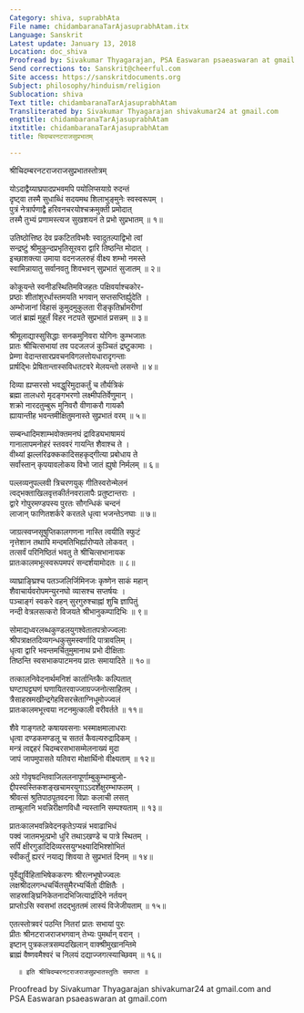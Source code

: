```yaml
---
Category: shiva, suprabhAta
File name: chidambaranaTarAjasuprabhAtam.itx
Language: Sanskrit
Latest update: January 13, 2018
Location: doc_shiva
Proofread by: Sivakumar Thyagarajan, PSA Easwaran psaeaswaran at gmail.com
Send corrections to: Sanskrit@cheerful.com
Site access: https://sanskritdocuments.org
Subject: philosophy/hinduism/religion
Sublocation: shiva
Text title: chidambaranaTarAjasuprabhAtam
Transliterated by: Sivakumar Thyagarajan shivakumar24 at gmail.com
engtitle: chidambaranaTarAjasuprabhAtam
itxtitle: chidambaranaTarAjasuprabhAtam
title: चिदम्बरनटराजसुप्रभातम्

---
```

  
 श्रीचिदम्बरनटराजराजसुप्रभातस्तोत्रम्   
  
योऽदाद्वैय्याघ्रपादप्रभवमपि पयोलिप्सयाग्रे रुदन्तं  
     दृष्ट्वा तस्मै सुधाब्धिं सदयमथ शिलाभुङ्मुनेः स्वस्वरूपम् ।  
पुत्रं नेत्रार्पणाद्वै हरिवनचरयोश्चक्रमुक्ती प्रमोदात्  
     तस्मै तुभ्यं प्रणामस्त्यज सुखशयनं ते प्रभो सुप्रभातम् ॥ १॥  
  
उतिष्ठोत्तिष्ठ देव प्रकटितविभवैः स्वादुतल्पाद्विभो त्वां  
     सन्द्रष्टुं श्रीमुकुन्दप्रभृतिसूरवरा द्वारि तिष्ठन्ति मोदात् ।  
इच्छाशक्त्या उमाया वदनजलरुहं वीक्ष्य शम्भो नमस्ते  
     स्वामिन्नायातु सर्वानवतु शिवभवन् सुप्रभातं सुजातम् ॥ २॥  
  
कोकूयन्ते स्वनीडस्थितिमविजहतः पक्षिवर्याश्चकोर-  
     प्रष्ठाः शीतांशुरर्धास्तमयति भगवान् सप्तसप्तिर्ह्युदेति ।  
अम्भोजानां विहासं कुमुदमुकुलता रीङ्कृतिर्भ्रामरीणां  
     जातं ब्राह्मं मुहूर्तं विहर नटपते सुप्रभातं प्रसन्नम् ॥ ३॥  
  
श्रीमूलाद्यास्सुसिद्धाः सनकमुनिवरा योगिनः कुम्भजातः  
     प्रातः श्रीचित्सभायां तव पदजलजं कुञ्चितं द्रष्टुकामाः ।  
प्रेम्णा वेदान्तसारप्रवचनविगलत्तोयधारादृगन्ताः  
     प्रार्षद्भिः प्रेषितान्तास्सविधतटवरे मेलयन्तो लसन्ते ॥ ४॥  
  
दिव्या ह्यप्सरसो भवद्धुरिमुदाकर्तुं च तौर्यत्रिकं  
     ब्रह्मा तालधरो मृदङ्गभरणो लक्ष्मीपतिर्वेणुमान् ।  
शक्रो नारदतुम्बुरू मुनिवरौ वीणाकरौ गायकौ  
     ह्यायान्तीह भवन्तमीक्षितुमनास्ते सुप्रभातं वरम् ॥ ५॥  
  
सम्बन्धादिमशाम्भवोक्तमनघं द्राविड्यभाषामयं  
     गानालापमनोहरं स्तववरं गायन्ति शैवाश्च ते ।  
वीथ्यां झल्लरिढक्ककादिसहकृद्गीत्या प्रबोधाय ते  
     सर्वांस्तान् कृपयावलोकय विभो जातं ह्युषो निर्मलम् ॥ ६॥  
  
पल्लव्यनुपल्लवी त्रिचरणयुक् गीतिस्वरोन्मेलनं  
     त्वद्भक्ताखिलवृत्तकीर्तनवरालापैः प्रतुष्टान्तराः ।  
द्वारे गोपुरमण्डपस्य पुरतः सौगन्धिकं चन्दनं  
     लाजान् फाणितशर्करे करतले धृत्वा भजन्तेऽनघाः ॥ ७॥  
  
जाग्रत्स्वप्नसूषुप्तिकालगणना नास्ति त्वयीति स्फुटं  
     नृत्तेशान तथापि मन्दमतिभिर्ह्यारोप्यते लोकवत् ।  
तत्सर्वं परिनिष्ठितं भवतु ते श्रीचित्सभानायक  
     प्रातःकालमभूत्स्वरूपमपरं सन्दर्शयामोदतः ॥ ८॥  
  
व्याघ्राङ्घ्रिश्च पतञ्जलिर्जिमिनजः कृष्णेन साकं महान्  
     शैवाचार्यवरोपमन्युरनघो व्यासश्च सप्तर्षयः ।  
पञ्चाङ्गं स्वकरे वहन् सुरगुरुश्चाह्नां शुचि ज्ञापितुं  
     नन्दी वेत्रलसत्करो विजयते श्रीभानुकम्पादिभिः ॥ ९॥  
  
सोमाद्यध्वरलब्धकुण्डलयुगश्वेतातपत्रोज्ज्वलाः  
     श्रीपत्राक्षतदिव्यगन्धकुसुमस्वर्णादि पात्रावलिम् ।  
धृत्वा द्वारि भवन्तमर्चितुमुमानाथ प्रभो दीक्षिताः  
     तिष्ठन्ति स्वसभाकपाटमनय प्रातः समायादिते ॥ १०॥  
  
तत्कालनिवेदनार्थमनिशं कार्तान्तिकैः कल्पितात्  
     घण्टाघट्टघणं घणायितरवाज्जाग्रज्जनोत्साहितम् ।  
त्रैसाहस्रमखीन्द्रगेहविसरत्त्रेताग्निधूमोज्ज्वलं  
     प्रातःकालमभूत्त्वया नटनमुत्काली वरीवर्तते ॥ ११॥  
  
शैवे गाङ्गतटे कषायवसनाः भस्माक्षमालाधराः  
     धृत्वा दण्डकमण्डलू च सततं कैवल्यरुद्रादिकम् ।  
मन्त्रं त्वद्दहरं चिदम्बरसभासम्मेलनाख्यं मुदा  
     जापं जापमुपासते यतिवरा मोक्षार्थिनो वीक्ष्यताम् ॥ १२॥  
  
अग्रे गोवृषदन्तिवाजिललनापूर्णाम्बुकुम्भाम्बुजो-  
     द्दीपस्वस्तिकशङ्खचामरयुगाऽऽदर्शेक्षुरम्भाफलम् ।  
श्रीवत्सं श्रुतिपाठपूतवदना विप्राः कलाची लसत्  
     ताम्बूलानि भवन्निरीक्षणविधौ न्यस्तानि सम्पश्यताम् ॥ १३॥  
  
प्रातःकालभवन्निवेदनकृतेऽप्यन्नं भवाढाभिधं  
     पक्वं जातमभूत्प्रभो धुरि तथाऽखण्डे च पात्रे स्थितम् ।  
सर्पिं क्षीरगुडादिदिव्यरसयुग्भक्ष्यादिभिश्शोभितं  
     स्वीकर्तुं ह्यररं नयाद्य शिवया ते सुप्रभातं दिनम् ॥ १४॥  
  
पूर्वेद्युर्विहिताभिषेककरणः श्रीरत्नभूषोज्ज्वलः  
     लक्षश्रीदलगन्धचर्चितसुमैरभ्यर्चितो दीक्षितैः ।  
साहस्राङ्घ्रिनिकेतनादभिजित्यार्द्रादिने नर्तयन्  
     प्राप्तोऽसि स्वसभां तदद्भुततमं लास्यं विजेजीयताम् ॥ १५॥  
  
एतत्स्तोत्रवरं पठन्ति नितरां प्रातः सभायां पुरः  
     प्रीतः श्रीनटराजराजभगवान् तेभ्यः पुमर्थान् वरान् ।  
इष्टान् पुत्रकलत्रसम्पदखिलान् वाक्श्रीमुखानन्तिमे  
     ब्राह्मं वैष्णवमैश्वरं च निलयं दद्याज्जगत्स्याच्छिवम् ॥ १६॥  
  
      ॥ इति श्रीचिदम्बरनटराजराजसुप्रभातस्तुतिः समाप्ता ॥  
  
  
Proofread by Sivakumar Thyagarajan shivakumar24 at gmail.com and  
PSA Easwaran psaeaswaran at gmail.com  
  
